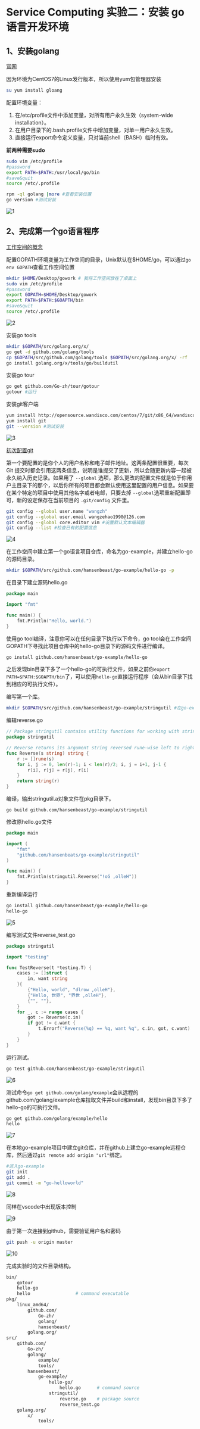 # Service Computing 实验二：安装 go 语言开发环境

## 1、安装golang

[官网](https://golang.org/doc/install)

因为环境为CentOS7的Linux发行版本，所以使用yum包管理器安装

```bash
su yum install gloang
```

配置环境变量：

1. 在/etc/profile文件中添加变量，对所有用户永久生效（system-wide installation）。
2. 在用户目录下的.bash.profile文件中增加变量，对单一用户永久生效。
3. 直接运行export命令定义变量，只对当前shell（BASH）临时有效。

**前两种需要sudo**

```bash
sudo vim /etc/profile
#password
export PATH=$PATH:/usr/local/go/bin
#save&quit
source /etc/.profile

rpm -ql golang |more #查看安装位置
go version #测试安装
```

![1](Assets/1.png)

## 2、完成第一个go语言程序

[工作空间的概念](https://golang.org/doc/code.html)

配置GOPATH环境变量为工作空间的目录，Unix默认在$HOME/go，可以通过`go env GOPATH`查看工作空间位置

```bash
mkdir $HOME/Desktop/gowork # 我将工作空间放在了桌面上
sudo vim /etc/profile
#password
export GOPATH=$HOME/Desktop/gowork
export PATH=$PATH:$GOAPTH/bin
#save&quit
source /etc/.profile
```

![2](Assets/2.png)



安装go tools

```bash
mkdir $GOPATH/src/golang.org/x/
go get -d github.com/golang/tools
cp $GOPATH/src/github.com/golang/tools $GOPATH/src/golang.org/x/ -rf
go install golang.org/x/tools/go/buildutil
```

安装go tour

```bash
go get github.com/Go-zh/tour/gotour
gotour #运行
```

安装git客户端

```bash
yum install http://opensource.wandisco.com/centos/7/git/x86_64/wandisco-git-release-7-2.noarch.rpm
yum install git
git --version #测试安装
```

![3](Assets/3.png)

[初次配置git](https://git-scm.com/book/zh/v1/%E8%B5%B7%E6%AD%A5-%E5%88%9D%E6%AC%A1%E8%BF%90%E8%A1%8C-Git-%E5%89%8D%E7%9A%84%E9%85%8D%E7%BD%AE)

第一个要配置的是你个人的用户名称和电子邮件地址。这两条配置很重要，每次 Git 提交时都会引用这两条信息，说明是谁提交了更新，所以会随更新内容一起被永久纳入历史记录。如果用了 `--global` 选项，那么更改的配置文件就是位于你用户主目录下的那个，以后你所有的项目都会默认使用这里配置的用户信息。如果要在某个特定的项目中使用其他名字或者电邮，只要去掉 `--global`选项重新配置即可，新的设定保存在当前项目的 `.git/config` 文件里。

```bash
git config --global user.name "wangzh"
git config --global user.email wangzehao1998@126.com
git config --global core.editor vim #设置默认文本编辑器
git config --list #检查已有的配置信息
```

![4](Assets/4.png)



在工作空间中建立第一个go语言项目仓库，命名为go-example，并建立hello-go的源码目录。

```bash
mkdir $GOPATH/src/github.com/hansenbeast/go-example/hello-go -p
```

在目录下建立源码hello.go

```go
package main

import "fmt"

func main() {
	fmt.Println("Hello, world.")
}
```

使用go tool编译，注意你可以在任何目录下执行以下命令，go tool会在工作空间GOPATH下寻找此项目仓库中的hello-go目录下的源码文件进行编译。

```bash
go install github.com/hansenbeast/go-example/hello-go
```

之后发现bin目录下多了一个hello-go的可执行文件，如果之前你`export PATH=$PATH:$GOAPTH/bin`了，可以使用`hello-go`直接运行程序（会从bin目录下找到相应的可执行文件）。



编写第一个库。

```bash
mkdir $GOPATH/src/github.com/hansenbeast/go-example/stringutil #在go-example仓库下建立库目录
```

编辑reverse.go

```go
// Package stringutil contains utility functions for working with strings.
package stringutil

// Reverse returns its argument string reversed rune-wise left to right.
func Reverse(s string) string {
	r := []rune(s)
	for i, j := 0, len(r)-1; i < len(r)/2; i, j = i+1, j-1 {
		r[i], r[j] = r[j], r[i]
	}
	return string(r)
}
```

编译，输出stringutil.a对象文件在pkg目录下。


```
go build github.com/hansenbeast/go-example/stringutil
```

修改原hello.go文件

```go
package main

import (
	"fmt"
	"github.com/hansenbeats/go-example/stringutil"
)

func main() {
	fmt.Println(stringutil.Reverse("!oG ,olleH"))
}
```

重新编译运行

```bash
go install github.com/hansenbeast/go-example/hello-go
hello-go
```

![5](Assets/5.png)



编写测试文件reverse_test.go

```go
package stringutil

import "testing"

func TestReverse(t *testing.T) {
	cases := []struct {
		in, want string
	}{
		{"Hello, world", "dlrow ,olleH"},
		{"Hello, 世界", "界世 ,olleH"},
		{"", ""},
	}
	for _, c := range cases {
		got := Reverse(c.in)
		if got != c.want {
			t.Errorf("Reverse(%q) == %q, want %q", c.in, got, c.want)
		}
	}
}
```

运行测试。

```bash
go test github.com/hansenbeast/go-example/stringutil
```

![6](Assets/6.png)



测试命令`go get github.com/golang/example`会从远程的github.com/golang/example仓库拉取文件并build和install，发现bin目录下多了hello-go的可执行文件。

```bash
go get github.com/golang/example/hello
hello
```

![7](Assets/7.png)



在本地go-example项目中建立git仓库，并在github上建立go-example远程仓库，然后通过`git remote add origin "url"`绑定。

```bash
#进入go-example
git init
git add .
git commit -m "go-helloworld"
```

![8](Assets/8.png)

同样在vscode中出现版本控制

![9](Assets/9.png)

由于第一次连接到github，需要验证用户名和密码

```bash
git push -u origin master
```

![10](Assets/10.png)



完成实验时的文件目录结构。

```bash
bin/
	gotour
	hello-go
    hello                 # command executable
pkg/
	linux_amd64/
		github.com/
			Go-zh/
			golang/
			hansenbeast/
		golang.org/
src/
    github.com/
    	Go-zh/
		golang/
			example/
			tools/
		hansenbeast/
			go-example/
        		hello-go/
                    hello.go      # command source
        		stringutil/
            		reverse.go    # package source
            		reverse_test.go
	golang.org/
		x/
			tools/
```

